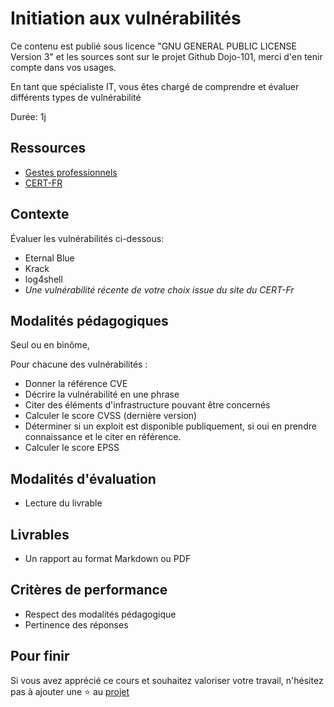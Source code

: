 # Initiation aux vulnérabilités

Ce contenu est publié sous licence "GNU GENERAL PUBLIC LICENSE Version 3" et les sources sont sur le projet Github Dojo-101, merci d'en tenir compte dans vos usages.

En tant que spécialiste IT, vous êtes chargé de comprendre et évaluer différents types de vulnérabilité 

Durée: 1j

## Ressources

* [Gestes professionnels](https://github.com/Aif4thah/Dojo-101)
* [CERT-FR](https://www.cert.ssi.gouv.fr/)


## Contexte

Évaluer les vulnérabilités ci-dessous:

* Eternal Blue
* Krack
* log4shell
* *Une vulnérabilité récente de votre choix issue du site du CERT-Fr*


## Modalités pédagogiques

Seul ou en binôme,

Pour chacune des vulnérabilités :

* Donner la référence CVE
* Décrire la vulnérabilité en une phrase
* Citer des éléments d'infrastructure pouvant être concernés
* Calculer le score CVSS (dernière version)
* Déterminer si un exploit est disponible publiquement, si oui en prendre connaissance et le citer en référence.
* Calculer le score EPSS


## Modalités d'évaluation

* Lecture du livrable

## Livrables

* Un rapport au format Markdown ou PDF

## Critères de performance

* Respect des modalités pédagogique
* Pertinence des réponses

## Pour finir

Si vous avez apprécié ce cours et souhaitez valoriser votre travail, n'hésitez pas à ajouter une ⭐ au [projet](https://github.com/Aif4thah/Dojo-101)

